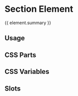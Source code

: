 <script setup>
import {inject} from "vue";
const element = inject("manifest").for("content", "section");
</script>

# Section Element

{{ element.summary }}

## Usage

## CSS Parts

<declaration :rows="element.cssParts" />

## CSS Variables

<declaration :rows="element.cssProperties" />

## Slots

<declaration :rows="element.slots" />